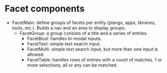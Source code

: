 # Facet components

* FacetMain: define groups of facets per entity (plangs, apps, libraries, tools, etc.). Builds a nav and an area to display groups.
    * FacetGroup: a group consists of a title and a series of entries.
        * FacetBool: handles bi-modal inputs.
        * FacetText: simple text search input.
        * FacetMulti: simple text search input, but more than one input is allowed.
        * FacetTable: handles rows of entries with a count of matches. 1 or more selections, all or any can be matched.